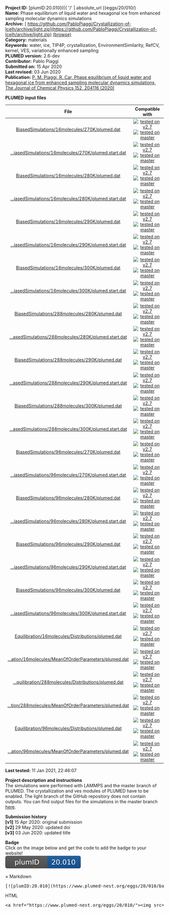 **Project ID:** [plumID:20.010]({{ '/' | absolute_url }}eggs/20/010/)  
**Name:**  Phase equilibrium of liquid water and hexagonal ice from enhanced sampling molecular dynamics simulations  
**Archive:** [ https://github.com/PabloPiaggi/Crystallization-of-IceIh/archive/light.zip](https://github.com/PabloPiaggi/Crystallization-of-IceIh/archive/light.zip) [(browse)](https://github.com/PabloPiaggi/Crystallization-of-IceIh/tree/light)  
**Category:**  materials  
**Keywords:**  water, ice, TIP4P, crystallization, EnvironmentSimilarity, RefCV, kernel, VES, variationally enhanced sampling  
**PLUMED version:**  2.6-dev  
**Contributor:**  Pablo Piaggi  
**Submitted on:** 15 Apr 2020  
**Last revised:** 03 Jun 2020  
**Publication:** [P. M. Piaggi, R. Car, Phase equilibrium of liquid water and hexagonal ice from enhanced sampling molecular dynamics simulations, The Journal of Chemical Physics 152, 204116 (2020)](http://dx.doi.org/10.1063/5.0011140)  
  
**PLUMED input files**  
  
| File     | Compatible with |  
|:--------:|:--------:|  
| [BiasedSimulations/16molecules/270K/plumed.dat](./data/BiasedSimulations/16molecules/270K/plumed.dat.md) |  [![tested on v2.7](https://img.shields.io/badge/v2.7-passing-green.svg)](data/BiasedSimulations/16molecules/270K/plumed.dat.plumed.stderr) [![tested on master](https://img.shields.io/badge/master-passing-green.svg)](data/BiasedSimulations/16molecules/270K/plumed.dat.plumed_master.stderr) |  
| [...iasedSimulations/16molecules/270K/plumed.start.dat](./data/BiasedSimulations/16molecules/270K/plumed.start.dat.md) |  [![tested on v2.7](https://img.shields.io/badge/v2.7-passing-green.svg)](data/BiasedSimulations/16molecules/270K/plumed.start.dat.plumed.stderr) [![tested on master](https://img.shields.io/badge/master-passing-green.svg)](data/BiasedSimulations/16molecules/270K/plumed.start.dat.plumed_master.stderr) |  
| [BiasedSimulations/16molecules/280K/plumed.dat](./data/BiasedSimulations/16molecules/280K/plumed.dat.md) |  [![tested on v2.7](https://img.shields.io/badge/v2.7-passing-green.svg)](data/BiasedSimulations/16molecules/280K/plumed.dat.plumed.stderr) [![tested on master](https://img.shields.io/badge/master-passing-green.svg)](data/BiasedSimulations/16molecules/280K/plumed.dat.plumed_master.stderr) |  
| [...iasedSimulations/16molecules/280K/plumed.start.dat](./data/BiasedSimulations/16molecules/280K/plumed.start.dat.md) |  [![tested on v2.7](https://img.shields.io/badge/v2.7-passing-green.svg)](data/BiasedSimulations/16molecules/280K/plumed.start.dat.plumed.stderr) [![tested on master](https://img.shields.io/badge/master-passing-green.svg)](data/BiasedSimulations/16molecules/280K/plumed.start.dat.plumed_master.stderr) |  
| [BiasedSimulations/16molecules/290K/plumed.dat](./data/BiasedSimulations/16molecules/290K/plumed.dat.md) |  [![tested on v2.7](https://img.shields.io/badge/v2.7-passing-green.svg)](data/BiasedSimulations/16molecules/290K/plumed.dat.plumed.stderr) [![tested on master](https://img.shields.io/badge/master-passing-green.svg)](data/BiasedSimulations/16molecules/290K/plumed.dat.plumed_master.stderr) |  
| [...iasedSimulations/16molecules/290K/plumed.start.dat](./data/BiasedSimulations/16molecules/290K/plumed.start.dat.md) |  [![tested on v2.7](https://img.shields.io/badge/v2.7-passing-green.svg)](data/BiasedSimulations/16molecules/290K/plumed.start.dat.plumed.stderr) [![tested on master](https://img.shields.io/badge/master-passing-green.svg)](data/BiasedSimulations/16molecules/290K/plumed.start.dat.plumed_master.stderr) |  
| [BiasedSimulations/16molecules/300K/plumed.dat](./data/BiasedSimulations/16molecules/300K/plumed.dat.md) |  [![tested on v2.7](https://img.shields.io/badge/v2.7-passing-green.svg)](data/BiasedSimulations/16molecules/300K/plumed.dat.plumed.stderr) [![tested on master](https://img.shields.io/badge/master-passing-green.svg)](data/BiasedSimulations/16molecules/300K/plumed.dat.plumed_master.stderr) |  
| [...iasedSimulations/16molecules/300K/plumed.start.dat](./data/BiasedSimulations/16molecules/300K/plumed.start.dat.md) |  [![tested on v2.7](https://img.shields.io/badge/v2.7-passing-green.svg)](data/BiasedSimulations/16molecules/300K/plumed.start.dat.plumed.stderr) [![tested on master](https://img.shields.io/badge/master-passing-green.svg)](data/BiasedSimulations/16molecules/300K/plumed.start.dat.plumed_master.stderr) |  
| [BiasedSimulations/288molecules/280K/plumed.dat](./data/BiasedSimulations/288molecules/280K/plumed.dat.md) |  [![tested on v2.7](https://img.shields.io/badge/v2.7-passing-green.svg)](data/BiasedSimulations/288molecules/280K/plumed.dat.plumed.stderr) [![tested on master](https://img.shields.io/badge/master-passing-green.svg)](data/BiasedSimulations/288molecules/280K/plumed.dat.plumed_master.stderr) |  
| [...asedSimulations/288molecules/280K/plumed.start.dat](./data/BiasedSimulations/288molecules/280K/plumed.start.dat.md) |  [![tested on v2.7](https://img.shields.io/badge/v2.7-passing-green.svg)](data/BiasedSimulations/288molecules/280K/plumed.start.dat.plumed.stderr) [![tested on master](https://img.shields.io/badge/master-passing-green.svg)](data/BiasedSimulations/288molecules/280K/plumed.start.dat.plumed_master.stderr) |  
| [BiasedSimulations/288molecules/290K/plumed.dat](./data/BiasedSimulations/288molecules/290K/plumed.dat.md) |  [![tested on v2.7](https://img.shields.io/badge/v2.7-passing-green.svg)](data/BiasedSimulations/288molecules/290K/plumed.dat.plumed.stderr) [![tested on master](https://img.shields.io/badge/master-passing-green.svg)](data/BiasedSimulations/288molecules/290K/plumed.dat.plumed_master.stderr) |  
| [...asedSimulations/288molecules/290K/plumed.start.dat](./data/BiasedSimulations/288molecules/290K/plumed.start.dat.md) |  [![tested on v2.7](https://img.shields.io/badge/v2.7-passing-green.svg)](data/BiasedSimulations/288molecules/290K/plumed.start.dat.plumed.stderr) [![tested on master](https://img.shields.io/badge/master-passing-green.svg)](data/BiasedSimulations/288molecules/290K/plumed.start.dat.plumed_master.stderr) |  
| [BiasedSimulations/288molecules/300K/plumed.dat](./data/BiasedSimulations/288molecules/300K/plumed.dat.md) |  [![tested on v2.7](https://img.shields.io/badge/v2.7-passing-green.svg)](data/BiasedSimulations/288molecules/300K/plumed.dat.plumed.stderr) [![tested on master](https://img.shields.io/badge/master-passing-green.svg)](data/BiasedSimulations/288molecules/300K/plumed.dat.plumed_master.stderr) |  
| [...asedSimulations/288molecules/300K/plumed.start.dat](./data/BiasedSimulations/288molecules/300K/plumed.start.dat.md) |  [![tested on v2.7](https://img.shields.io/badge/v2.7-passing-green.svg)](data/BiasedSimulations/288molecules/300K/plumed.start.dat.plumed.stderr) [![tested on master](https://img.shields.io/badge/master-passing-green.svg)](data/BiasedSimulations/288molecules/300K/plumed.start.dat.plumed_master.stderr) |  
| [BiasedSimulations/96molecules/270K/plumed.dat](./data/BiasedSimulations/96molecules/270K/plumed.dat.md) |  [![tested on v2.7](https://img.shields.io/badge/v2.7-passing-green.svg)](data/BiasedSimulations/96molecules/270K/plumed.dat.plumed.stderr) [![tested on master](https://img.shields.io/badge/master-passing-green.svg)](data/BiasedSimulations/96molecules/270K/plumed.dat.plumed_master.stderr) |  
| [...iasedSimulations/96molecules/270K/plumed.start.dat](./data/BiasedSimulations/96molecules/270K/plumed.start.dat.md) |  [![tested on v2.7](https://img.shields.io/badge/v2.7-passing-green.svg)](data/BiasedSimulations/96molecules/270K/plumed.start.dat.plumed.stderr) [![tested on master](https://img.shields.io/badge/master-passing-green.svg)](data/BiasedSimulations/96molecules/270K/plumed.start.dat.plumed_master.stderr) |  
| [BiasedSimulations/96molecules/280K/plumed.dat](./data/BiasedSimulations/96molecules/280K/plumed.dat.md) |  [![tested on v2.7](https://img.shields.io/badge/v2.7-passing-green.svg)](data/BiasedSimulations/96molecules/280K/plumed.dat.plumed.stderr) [![tested on master](https://img.shields.io/badge/master-passing-green.svg)](data/BiasedSimulations/96molecules/280K/plumed.dat.plumed_master.stderr) |  
| [...iasedSimulations/96molecules/280K/plumed.start.dat](./data/BiasedSimulations/96molecules/280K/plumed.start.dat.md) |  [![tested on v2.7](https://img.shields.io/badge/v2.7-passing-green.svg)](data/BiasedSimulations/96molecules/280K/plumed.start.dat.plumed.stderr) [![tested on master](https://img.shields.io/badge/master-passing-green.svg)](data/BiasedSimulations/96molecules/280K/plumed.start.dat.plumed_master.stderr) |  
| [BiasedSimulations/96molecules/290K/plumed.dat](./data/BiasedSimulations/96molecules/290K/plumed.dat.md) |  [![tested on v2.7](https://img.shields.io/badge/v2.7-passing-green.svg)](data/BiasedSimulations/96molecules/290K/plumed.dat.plumed.stderr) [![tested on master](https://img.shields.io/badge/master-passing-green.svg)](data/BiasedSimulations/96molecules/290K/plumed.dat.plumed_master.stderr) |  
| [...iasedSimulations/96molecules/290K/plumed.start.dat](./data/BiasedSimulations/96molecules/290K/plumed.start.dat.md) |  [![tested on v2.7](https://img.shields.io/badge/v2.7-passing-green.svg)](data/BiasedSimulations/96molecules/290K/plumed.start.dat.plumed.stderr) [![tested on master](https://img.shields.io/badge/master-passing-green.svg)](data/BiasedSimulations/96molecules/290K/plumed.start.dat.plumed_master.stderr) |  
| [BiasedSimulations/96molecules/300K/plumed.dat](./data/BiasedSimulations/96molecules/300K/plumed.dat.md) |  [![tested on v2.7](https://img.shields.io/badge/v2.7-passing-green.svg)](data/BiasedSimulations/96molecules/300K/plumed.dat.plumed.stderr) [![tested on master](https://img.shields.io/badge/master-passing-green.svg)](data/BiasedSimulations/96molecules/300K/plumed.dat.plumed_master.stderr) |  
| [...iasedSimulations/96molecules/300K/plumed.start.dat](./data/BiasedSimulations/96molecules/300K/plumed.start.dat.md) |  [![tested on v2.7](https://img.shields.io/badge/v2.7-passing-green.svg)](data/BiasedSimulations/96molecules/300K/plumed.start.dat.plumed.stderr) [![tested on master](https://img.shields.io/badge/master-passing-green.svg)](data/BiasedSimulations/96molecules/300K/plumed.start.dat.plumed_master.stderr) |  
| [Equilibration/16molecules/Distributions/plumed.dat](./data/Equilibration/16molecules/Distributions/plumed.dat.md) |  [![tested on v2.7](https://img.shields.io/badge/v2.7-passing-green.svg)](data/Equilibration/16molecules/Distributions/plumed.dat.plumed.stderr) [![tested on master](https://img.shields.io/badge/master-passing-green.svg)](data/Equilibration/16molecules/Distributions/plumed.dat.plumed_master.stderr) |  
| [...ation/16molecules/MeanOfOrderParameters/plumed.dat](./data/Equilibration/16molecules/MeanOfOrderParameters/plumed.dat.md) |  [![tested on v2.7](https://img.shields.io/badge/v2.7-passing-green.svg)](data/Equilibration/16molecules/MeanOfOrderParameters/plumed.dat.plumed.stderr) [![tested on master](https://img.shields.io/badge/master-passing-green.svg)](data/Equilibration/16molecules/MeanOfOrderParameters/plumed.dat.plumed_master.stderr) |  
| [...quilibration/288molecules/Distributions/plumed.dat](./data/Equilibration/288molecules/Distributions/plumed.dat.md) |  [![tested on v2.7](https://img.shields.io/badge/v2.7-passing-green.svg)](data/Equilibration/288molecules/Distributions/plumed.dat.plumed.stderr) [![tested on master](https://img.shields.io/badge/master-passing-green.svg)](data/Equilibration/288molecules/Distributions/plumed.dat.plumed_master.stderr) |  
| [...tion/288molecules/MeanOfOrderParameters/plumed.dat](./data/Equilibration/288molecules/MeanOfOrderParameters/plumed.dat.md) |  [![tested on v2.7](https://img.shields.io/badge/v2.7-passing-green.svg)](data/Equilibration/288molecules/MeanOfOrderParameters/plumed.dat.plumed.stderr) [![tested on master](https://img.shields.io/badge/master-passing-green.svg)](data/Equilibration/288molecules/MeanOfOrderParameters/plumed.dat.plumed_master.stderr) |  
| [Equilibration/96molecules/Distributions/plumed.dat](./data/Equilibration/96molecules/Distributions/plumed.dat.md) |  [![tested on v2.7](https://img.shields.io/badge/v2.7-passing-green.svg)](data/Equilibration/96molecules/Distributions/plumed.dat.plumed.stderr) [![tested on master](https://img.shields.io/badge/master-passing-green.svg)](data/Equilibration/96molecules/Distributions/plumed.dat.plumed_master.stderr) |  
| [...ation/96molecules/MeanOfOrderParameters/plumed.dat](./data/Equilibration/96molecules/MeanOfOrderParameters/plumed.dat.md) |  [![tested on v2.7](https://img.shields.io/badge/v2.7-passing-green.svg)](data/Equilibration/96molecules/MeanOfOrderParameters/plumed.dat.plumed.stderr) [![tested on master](https://img.shields.io/badge/master-passing-green.svg)](data/Equilibration/96molecules/MeanOfOrderParameters/plumed.dat.plumed_master.stderr) |  
  
**Last tested:**  11 Jan 2021, 22:46:07
  
**Project description and instructions**  
The simulations were performed with LAMMPS and the master branch of PLUMED. The crystallization and ves modules of PLUMED have to be enabled. The light branch of the GitHub repository does not contain outputs. You can find output files for the simulations in the master branch [here](https://github.com/PabloPiaggi/Crystallization-of-IceIh). 

  
**Submission history**  
**[v1]** 15 Apr 2020: original submission  
**[v2]** 29 May 2020: updated doi  
**[v3]** 03 Jun 2020: updated title  
  
**Badge**  
Click on the image below and get the code to add the badge to your website!  
<img src="./badge.svg" alt="plumeDnest:20.010" id="myBtn" class="badge">
<div id="myModal" class="modal">
  <div class="modal-content">
    <span class="close">&times;</span>
    Markdown<pre>[![plumID:20.010](https://www.plumed-nest.org/eggs/20/010/badge.svg)](https://www.plumed-nest.org/eggs/20/010/)</pre>
    HTML<pre>&lt;a href="https://www.plumed-nest.org/eggs/20/010/"&gt;&lt;img src="https://www.plumed-nest.org/eggs/20/010/badge.svg" alt="plumID:20.010"&gt;&lt;/a&gt;</pre>
  </div>
</div>
